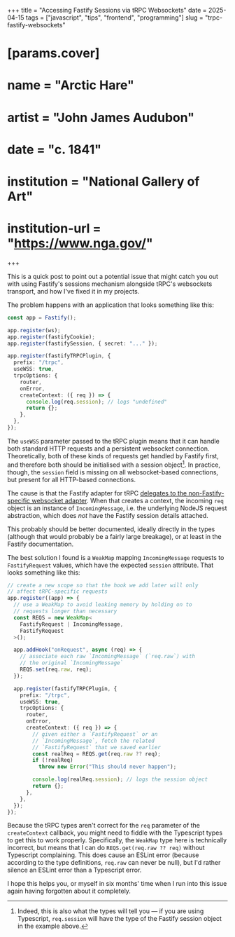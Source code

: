 +++
title = "Accessing Fastify Sessions via tRPC Websockets"
date = 2025-04-15
tags = ["javascript", "tips", "frontend", "programming"]
slug = "trpc-fastify-websockets"
# [params.cover]
# name = "Arctic Hare"
# artist = "John James Audubon"
# date = "c. 1841"
# institution = "National Gallery of Art"
# institution-url = "https://www.nga.gov/"
+++

This is a quick post to point out a potential issue that might catch you out with using Fastify's sessions mechanism alongside tRPC's websockets transport, and how I've fixed it in my projects.

The problem happens with an application that looks something like this:

```typescript
const app = Fastify();

app.register(ws);
app.register(fastifyCookie);
app.register(fastifySession, { secret: "..." });

app.register(fastifyTRPCPlugin, {
  prefix: "/trpc",
  useWSS: true,
  trpcOptions: {
    router,
    onError,
    createContext: ({ req }) => {
      console.log(req.session); // logs "undefined"
      return {};
    },
  },
});
```

The `useWSS` parameter passed to the tRPC plugin means that it can handle both standard HTTP requests and a persistent websocket connection. Theoretically, both of these kinds of requests get handled by Fastify first, and therefore both should be initialised with a session object[^types]. In practice, though, the `session` field is missing on all websocket-based connections, but present for all HTTP-based connections.

[^types]: Indeed, this is also what the types will tell you — if you are using Typescript, `req.session` will have the type of the Fastify session object in the example above.

The cause is that the Fastify adapter for tRPC [delegates to the non-Fastify-specific websocket adapter](https://github.com/trpc/trpc/blob/7d10d7b028f1d85f6523e995ee7deb17dc886874/packages/server/src/adapters/fastify/fastifyTRPCPlugin.ts#L67). When that creates a context, the incoming `req` object is an instance of `IncomingMessage`, i.e. the underlying NodeJS request abstraction, which does _not_ have the Fastify session details attached.

This probably should be better documented, ideally directly in the types (although that would probably be a fairly large breakage), or at least in the Fastify documentation.

The best solution I found is a `WeakMap` mapping `IncomingMessage` requests to `FastifyRequest` values, which have the expected `session` attribute. That looks something like this:

```typescript
// create a new scope so that the hook we add later will only
// affect tRPC-specific requests
app.register((app) => {
  // use a WeakMap to avoid leaking memory by holding on to
  // requests longer than necessary
  const REQS = new WeakMap<
    FastifyRequest | IncomingMessage,
    FastifyRequest
  >();

  app.addHook("onRequest", async (req) => {
    // associate each raw `IncomingMessage` (`req.raw`) with
    // the original `IncomingMessage`
    REQS.set(req.raw, req);
  });

  app.register(fastifyTRPCPlugin, {
    prefix: "/trpc",
    useWSS: true,
    trpcOptions: {
      router,
      onError,
      createContext: ({ req }) => {
        // given either a `FastifyRequest` or an
        // `IncomingMessage`, fetch the related
        // `FastifyRequest` that we saved earlier
        const realReq = REQS.get(req.raw ?? req);
        if (!realReq)
          throw new Error("This should never happen");

        console.log(realReq.session); // logs the session object
        return {};
      },
    },
  });
});
```

Because the tRPC types aren't correct for the `req` parameter of the `createContext` callback, you might need to fiddle with the Typescript types to get this to work properly. Specifically, the `WeakMap` type here is technically incorrect, but means that I can do `REQS.get(req.raw ?? req)` without Typescript complaining. This does cause an ESLint error (because according to the type definitions, `req.raw` can never be null), but I'd rather silence an ESLint error than a Typescript error.

I hope this helps you, or myself in six months' time when I run into this issue again having forgotten about it completely.
